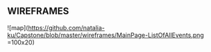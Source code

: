 ## WIREFRAMES

![map](https://github.com/natalia-ku/Capstone/blob/master/wireframes/MainPage-ListOfAllEvents.png =100x20)
